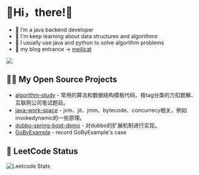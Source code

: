 # 🍔Hi，there!👋
- 🌱 I’m a java backend developer
- 🍟 I'm keep learning about data structures and algorithms
- 🌭 I usually use java and python to solve algorithm problems
- 🍔 my blog entrance -> [meilicat](https://blog.meilicat.top/)

<p>
  <a href="https://leetcode.cn/u/meilicat/">
    <img src="https://img.shields.io/badge/meilicat-Leetcode-green?style=for-the-badge&logo=leetcode">
  </a>
</p>

## 🤾‍♂️ My Open Source Projects
- [algorithm-study](https://github.com/Iron-Buster/algorithm-study) - 常用的算法和数据结构模板代码、按tag分类的力扣题解、互联网公司笔试题目。
- [java-work-space](https://github.com/Iron-Buster/java-work-space) - jvm、jit、jmm、bytecode、concurrecy相关，例如invokedynamic的一些原理。
- [dubbo-spring-boot-demo](https://github.com/Iron-Buster/dubbo-spring-boot-demo) - 对dubbo的扩展机制进行实现。
- [GoByExample](https://github.com/Iron-Buster/GoByExample) - record GoByExample's case

## 🍔 LeetCode Status

![Leetcode Stats](https://leetcard.jacoblin.cool/meilicat?theme=dark&font=JetBrains%20Mono&ext=heatmap&site=cn)

</table>

